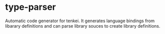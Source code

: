 # type-parser

Automatic code generator for tenkei. It generates language bindings from libarary definitions and can parse library souces to create library definitions.

